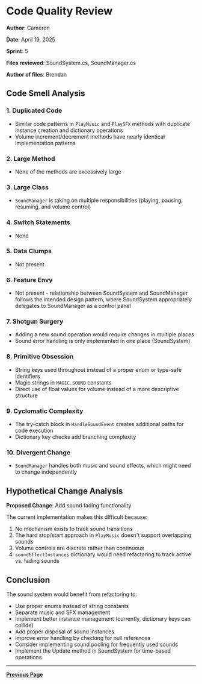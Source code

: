 # Code Quality Review

**Author**: Cameron  

**Date**: April 19, 2025

**Sprint**: 5

**Files reviewed**: SoundSystem.cs, SoundManager.cs  

**Author of files**: Brendan  

## Code Smell Analysis

### 1. Duplicated Code

- Similar code patterns in `PlayMusic` and `PlaySFX` methods with duplicate instance creation and dictionary operations
- Volume increment/decrement methods have nearly identical implementation patterns

### 2. Large Method

- None of the methods are excessively large

### 3. Large Class

- `SoundManager` is taking on multiple responsibilities (playing, pausing, resuming, and volume control)

### 4. Switch Statements

- None

### 5. Data Clumps

- Not present

### 6. Feature Envy

- Not present - relationship between SoundSystem and SoundManager follows the intended design pattern, where SoundSystem appropriately delegates to SoundManager as a control panel

### 7. Shotgun Surgery

- Adding a new sound operation would require changes in multiple places
- Sound error handling is only implemented in one place (SoundSystem)

### 8. Primitive Obsession

- String keys used throughout instead of a proper enum or type-safe identifiers
- Magic strings in `MAGIC.SOUND` constants
- Direct use of float values for volume instead of a more descriptive structure

### 9. Cyclomatic Complexity

- The try-catch block in `HandleSoundEvent` creates additional paths for code execution
- Dictionary key checks add branching complexity

### 10. Divergent Change

- `SoundManager` handles both music and sound effects, which might need to change independently

## Hypothetical Change Analysis

**Proposed Change**: Add sound fading functionality

The current implementation makes this difficult because:

1. No mechanism exists to track sound transitions
2. The hard stop/start approach in `PlayMusic` doesn't support overlapping sounds
3. Volume controls are discrete rather than continuous
4. `soundEffectInstances` dictionary would need refactoring to track active vs. fading sounds

## Conclusion

The sound system would benefit from refactoring to:

- Use proper enums instead of string constants
- Separate music and SFX management
- Implement better instance management (currently, dictionary keys can collide)
- Add proper disposal of sound instances
- Improve error handling by checking for null references
- Consider implementing sound pooling for frequently used sounds
- Implement the Update method in SoundSystem for time-based operations

---

[**Previous Page**](../README.md)
